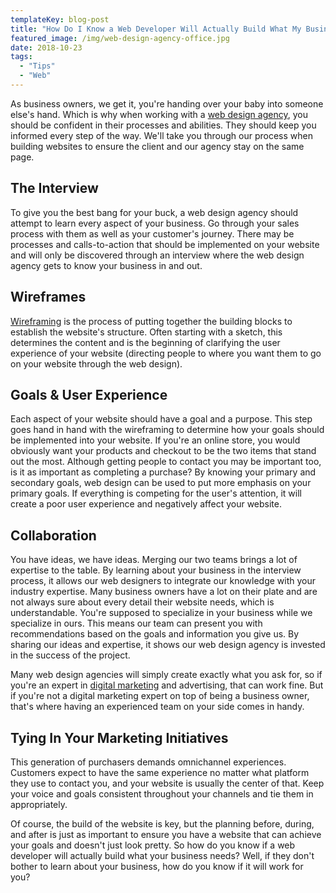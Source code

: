 ```yaml
---
templateKey: blog-post
title: "How Do I Know a Web Developer Will Actually Build What My Business Needs?"
featured_image: /img/web-design-agency-office.jpg
date: 2018-10-23
tags:
  - "Tips"
  - "Web"
---
```


As business owners, we get it, you're handing over your baby into someone else's hand. Which is why when working with a [web design agency](https://graphicintuitions.com/services/web-design/), you should be confident in their processes and abilities. They should keep you informed every step of the way. We'll take you through our process when building websites to ensure the client and our agency stay on the same page.

The Interview
-------------

To give you the best bang for your buck, a web design agency should attempt to learn every aspect of your business. Go through your sales process with them as well as your customer's journey. There may be processes and calls-to-action that should be implemented on your website and will only be discovered through an interview where the web design agency gets to know your business in and out.

Wireframes
----------

[Wireframing](https://graphicintuitions.com/whats-brewin/discover-the-hidden-gems-within-mockups/) is the process of putting together the building blocks to establish the website's structure. Often starting with a sketch, this determines the content and is the beginning of clarifying the user experience of your website (directing people to where you want them to go on your website through the web design).

Goals & User Experience
-----------------------

Each aspect of your website should have a goal and a purpose. This step goes hand in hand with the wireframing to determine how your goals should be implemented into your website. If you're an online store, you would obviously want your products and checkout to be the two items that stand out the most. Although getting people to contact you may be important too, is it as important as completing a purchase? By knowing your primary and secondary goals, web design can be used to put more emphasis on your primary goals. If everything is competing for the user's attention, it will create a poor user experience and negatively affect your website.

Collaboration
-------------

You have ideas, we have ideas. Merging our two teams brings a lot of expertise to the table. By learning about your business in the interview process, it allows our web designers to integrate our knowledge with your industry expertise. Many business owners have a lot on their plate and are not always sure about every detail their website needs, which is understandable. You're supposed to specialize in your business while we specialize in ours. This means our team can present you with recommendations based on the goals and information you give us. By sharing our ideas and expertise, it shows our web design agency is invested in the success of the project.

Many web design agencies will simply create exactly what you ask for, so if you're an expert in [digital marketing](https://graphicintuitions.com/services/digital-marketing/) and advertising, that can work fine. But if you're not a digital marketing expert on top of being a business owner, that's where having an experienced team on your side comes in handy.

Tying In Your Marketing Initiatives
-----------------------------------

This generation of purchasers demands omnichannel experiences. Customers expect to have the same experience no matter what platform they use to contact you, and your website is usually the center of that. Keep your voice and goals consistent throughout your channels and tie them in appropriately.

Of course, the build of the website is key, but the planning before, during, and after is just as important to ensure you have a website that can achieve your goals and doesn't just look pretty. So how do you know if a web developer will actually build what your business needs? Well, if they don't bother to learn about your business, how do you know if it will work for you?